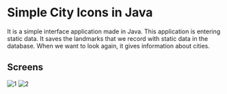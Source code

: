 # Simple City Icons in Java

It is a simple interface application made in Java. This application is entering static data. It saves the landmarks that we record with static data in the database. When we want to look again, it gives information about cities.

## Screens

![1](https://user-images.githubusercontent.com/51384613/157792296-2e1aa34e-897d-4c7e-b54c-15b5707d5c98.jpg)
![2](https://user-images.githubusercontent.com/51384613/157792376-da504e3d-e6ce-46db-a5be-0963d8077cd1.jpg)

